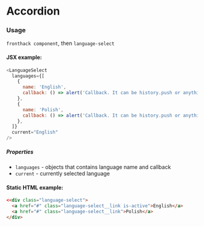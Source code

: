 # Accordion

### Usage

`fronthack component`, then `language-select`

#### JSX example:

```js
<LanguageSelect
  languages={[
    {
      name: 'English',
      callback: () => alert('Callback. It can be history.push or anything'),
    },
    {
      name: 'Polish',
      callback: () => alert('Callback. It can be history.push or anything'),
    },
  ]}
  current="English"
/>
```

##### Properties

* `languages` - objects that contains language name and callback
* `current` - currently selected language


#### Static HTML example:

```html
<<div class="language-select">
  <a href="#" class="language-select__link is-active">English</a>
  <a href="#" class="language-select__link">Polish</a>
</div>
```